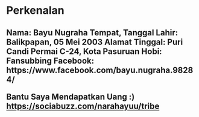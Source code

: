 # Perkenalan
<h2>
  Nama: Bayu Nugraha
  Tempat, Tanggal Lahir: Balikpapan, 05 Mei 2003
  Alamat Tinggal: Puri Candi Permai C-24, Kota Pasuruan
  Hobi: Fansubbing
  Facebook: https://www.facebook.com/bayu.nugraha.98284/
  
  Bantu Saya Mendapatkan Uang :)
  https://sociabuzz.com/narahayuu/tribe
</h2>

